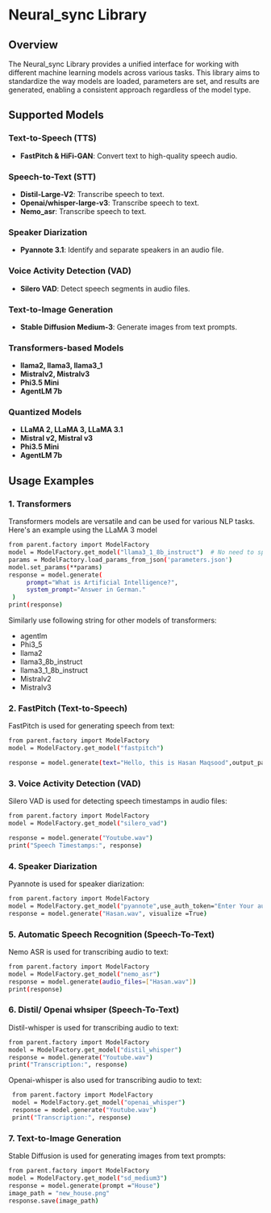 # Neural_sync Library

## Overview

The Neural_sync Library provides a unified interface for working with different machine learning models across various tasks. This library aims to standardize the way models are loaded, parameters are set, and results are generated, enabling a consistent approach regardless of the model type.

## Supported Models

### Text-to-Speech (TTS)
- **FastPitch & HiFi-GAN**: Convert text to high-quality speech audio.

### Speech-to-Text (STT)
- **Distil-Large-V2**: Transcribe speech to text.
- **Openai/whisper-large-v3**: Transcribe speech to text.
- **Nemo_asr**: Transcribe speech to text.

### Speaker Diarization
- **Pyannote 3.1**: Identify and separate speakers in an audio file.

### Voice Activity Detection (VAD)
- **Silero VAD**: Detect speech segments in audio files.

### Text-to-Image Generation
- **Stable Diffusion Medium-3**: Generate images from text prompts.

### Transformers-based Models
- **llama2, llama3, llama3_1**
- **Mistralv2, Mistralv3**
- **Phi3.5 Mini**
- **AgentLM 7b**

### Quantized Models
- **LLaMA 2, LLaMA 3, LLaMA 3.1**
- **Mistral v2, Mistral v3**
- **Phi3.5 Mini**
- **AgentLM 7b**

## Usage Examples
### 1. Transformers
Transformers models are versatile and can be used for various NLP tasks. Here's an example using the LLaMA 3 model

```bash
from parent.factory import ModelFactory
model = ModelFactory.get_model("llama3_1_8b_instruct")  # No need to specify model_path
params = ModelFactory.load_params_from_json('parameters.json')
model.set_params(**params)
response = model.generate(
     prompt="What is Artificial Intelligence?",
     system_prompt="Answer in German."
 )
print(response)
```
Similarly use following string for other models of transformers:
- agentlm
- Phi3_5
- llama2
- llama3_8b_instruct
- llama3_1_8b_instruct
- Mistralv2
- Mistralv3



### 2. FastPitch (Text-to-Speech)

FastPitch is used for generating speech from text:
```bash
from parent.factory import ModelFactory
model = ModelFactory.get_model("fastpitch")

response = model.generate(text="Hello, this is Hasan Maqsood",output_path="Hasan.wav")
```


### 3. Voice Activity Detection (VAD)

Silero VAD is used for detecting speech timestamps in audio files:

```bash
from parent.factory import ModelFactory
model = ModelFactory.get_model("silero_vad")

response = model.generate("Youtube.wav")
print("Speech Timestamps:", response)
```

### 4. Speaker Diarization

Pyannote is used for speaker diarization:
```bash
from parent.factory import ModelFactory
model = ModelFactory.get_model("pyannote",use_auth_token="Enter Your authentication token")
response = model.generate("Hasan.wav", visualize =True)
```

### 5. Automatic Speech Recognition (Speech-To-Text)

Nemo ASR is used for transcribing audio to text:
```bash
from parent.factory import ModelFactory
model = ModelFactory.get_model("nemo_asr")
response = model.generate(audio_files=["Hasan.wav"])
print(response)
```

### 6. Distil/ Openai whsiper (Speech-To-Text)

 Distil-whisper is used for transcribing audio to text:
```bash
from parent.factory import ModelFactory
model = ModelFactory.get_model("distil_whisper")
response = model.generate("Youtube.wav")
print("Transcription:", response)
```
 Openai-whisper is also used for transcribing audio to text:
```bash
 from parent.factory import ModelFactory
 model = ModelFactory.get_model("openai_whisper")
 response = model.generate("Youtube.wav")
 print("Transcription:", response)
```
### 7. Text-to-Image Generation

Stable Diffusion is used for generating images from text prompts:

```bash
from parent.factory import ModelFactory
model = ModelFactory.get_model("sd_medium3")
response = model.generate(prompt ="House")
image_path = "new_house.png"
response.save(image_path)
```



